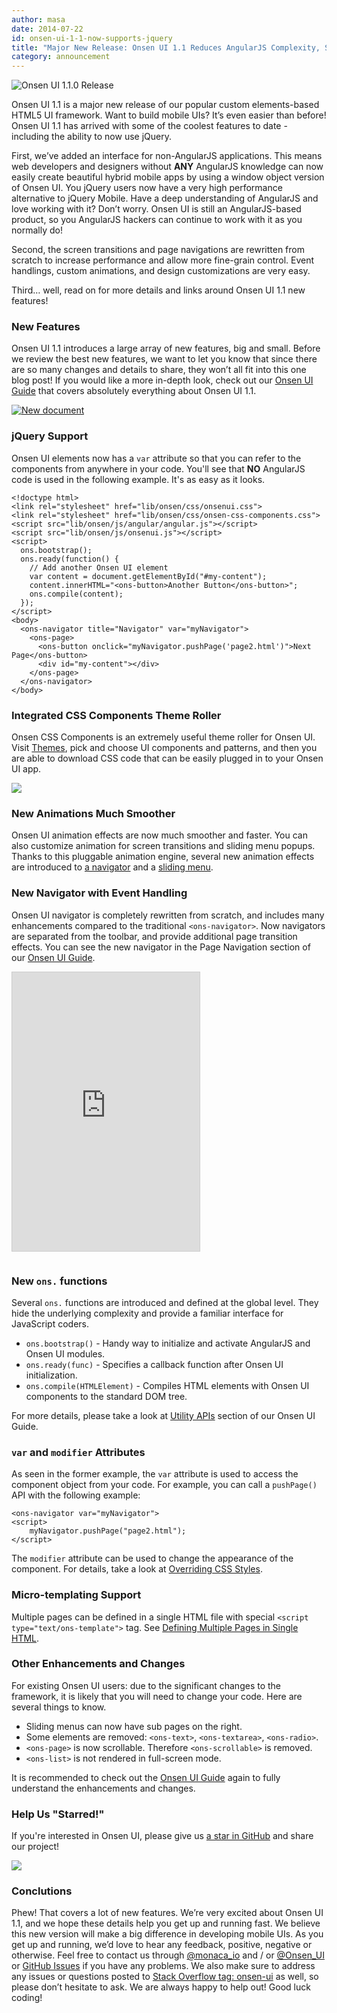 ```yaml
---
author: masa
date: 2014-07-22
id: onsen-ui-1-1-now-supports-jquery
title: "Major New Release: Onsen UI 1.1 Reduces AngularJS Complexity, Supports jQuery"
category: announcement
---
```


![Onsen UI 1.1.0 Release](/blog/content/images/2014/Jul/blog_img03-1.png)

Onsen UI 1.1 is a major new release of our popular custom elements-based HTML5 UI framework. Want to build mobile UIs? It’s even easier than before! Onsen UI 1.1 has arrived with some of the coolest features to date - including the ability to now use jQuery.

First, we’ve added an interface for non-AngularJS applications. This means web developers and designers without **ANY** AngularJS knowledge can now easily create beautiful hybrid mobile apps by using a window object version of Onsen UI. You jQuery users now have a very high performance alternative to jQuery Mobile. Have a deep understanding of AngularJS and love working with it? Don’t worry. Onsen UI is still an AngularJS-based product, so you AngularJS hackers can continue to work with it as you normally do!

Second, the screen transitions and page navigations are rewritten from scratch to increase performance and allow more fine-grain control. Event handlings, custom animations, and design customizations are very easy. 

Third… well, read on for more details and links around Onsen UI 1.1 new features!

### New Features

Onsen UI 1.1 introduces a large array of new features, big and small. Before we review the best new features, we want to let you know that since there are so many changes and details to share, they won’t all fit into this one blog post! If you would like a more in-depth look, check out our [Onsen UI Guide](/guide/overview.html) that covers absolutely everything about Onsen UI 1.1. 

[![New document](/blog/content/images/2014/Jul/newdoc-1.png)](/guide/overview.html)

### jQuery Support

Onsen UI elements now has a `var` attribute so that you can refer to the components from anywhere in your code. You'll see that **NO** AngularJS code is used in the following example. It's as easy as it looks.

```
<!doctype html>
<link rel="stylesheet" href="lib/onsen/css/onsenui.css">
<link rel="stylesheet" href="lib/onsen/css/onsen-css-components.css">
<script src="lib/onsen/js/angular/angular.js"></script>
<script src="lib/onsen/js/onsenui.js"></script>
<script>
  ons.bootstrap();
  ons.ready(function() {
    // Add another Onsen UI element
    var content = document.getElementById("#my-content");
    content.innerHTML="<ons-button>Another Button</ons-button>";
    ons.compile(content);
  });
</script>
<body>
  <ons-navigator title="Navigator" var="myNavigator">
    <ons-page>
      <ons-button onclick="myNavigator.pushPage('page2.html')">Next Page</ons-button>
      <div id="my-content"></div>
    </ons-page>
  </ons-navigator>
</body>
```

### Integrated CSS Components Theme Roller

Onsen CSS Components is an extremely useful theme roller for Onsen UI. Visit [Themes](http://components.onsenui.io/), pick and choose UI components and patterns, and then you are able to download CSS code that can be easily plugged in to your Onsen UI app.

[![](/blog/content/images/2014/Jul/themeroller.png)](http://components.onsenui.io/)

### New Animations Much Smoother

Onsen UI animation effects are now much smoother and faster. You can also customize animation for screen transitions and sliding menu popups. Thanks to this pluggable animation engine, several new animation effects are introduced to [a navigator](/guide/overview.html#transition-animation) and a [sliding menu](/guide/overview.html#animation-type).

### New Navigator with Event Handling

Onsen UI navigator is completely rewritten from scratch, and includes many enhancements compared to the traditional `<ons-navigator>`. Now navigators are separated from the toolbar, and provide additional page transition effects. You can see the new navigator in the Page Navigation section of our [Onsen UI Guide](/guide/overview.html#page-navigation).

<iframe id="result-iframe" sandbox="allow-scripts allow-pointer-lock allow-same-origin allow-popups allow-forms" src="http://s.codepen.io/onsen/fullembedgrid/FLsIE?type=embed&amp;animations=run&amp;forceRefresh=1406031576356" allowtransparency="true" frameborder="0" scrolling="yes" style="height: 446px; border: 1px solid #ccc; margin-bottom: 1em"></iframe>

### New `ons.` functions

Several `ons.` functions are introduced and defined at the global level. They hide the underlying complexity and provide a familiar interface for JavaScript coders.

- `ons.bootstrap()` - Handy way to initialize and activate AngularJS and Onsen UI modules.
- `ons.ready(func)` - Specifies a callback function after Onsen UI initialization.
- `ons.compile(HTMLElement)` - Compiles HTML elements with Onsen UI components to the standard DOM tree.

For more details, please take a look at [Utility APIs](/guide/overview.html#utility-apis) section of our Onsen UI Guide. 

### `var` and `modifier` Attributes

As seen in the former example, the `var` attribute is used to access the component object from your code. For example, you can call a `pushPage()` API with the following example:

```
<ons-navigator var="myNavigator">
<script>
	myNavigator.pushPage("page2.html");
</script>
```

The `modifier` attribute can be used to change the appearance of the component. For details, take a look at [Overriding CSS Styles](/guide/overview.html#overriding-css-styles).

### Micro-templating Support

Multiple pages can be defined in a single HTML file with special `<script type="text/ons-template">` tag. See [Defining Multiple Pages in Single HTML](http://onsenui.io/guide/overview.html#defining-multiple-pages-in-single-html).

### Other Enhancements and Changes

For existing Onsen UI users: due to the significant changes to the framework, it is likely that you will need to change your code. Here are several things to know.

- Sliding menus can now have sub pages on the right.
- Some elements are removed: `<ons-text>`, `<ons-textarea>`, `<ons-radio>`.
- `<ons-page>` is now scrollable. Therefore `<ons-scrollable>` is removed.
- `<ons-list>` is not rendered in full-screen mode.

It is recommended to check out the [Onsen UI Guide](/guide/overview.html) again to fully understand the enhancements and changes.

### Help Us "Starred!"

If you're interested in Onsen UI, please give us [a star in GitHub](http://github.com/OnsenUI/OnsenUI) and share our project!

[![](/blog/content/images/2014/Jul/githubstar.png)](http://github.com/OnsenUI/OnsenUI)

### Conclutions

Phew! That covers a lot of new features. We’re very excited about Onsen UI 1.1, and we hope these details help you get up and running fast. We believe this new version will make a big difference in developing mobile UIs. As you get up and running, we’d love to hear any feedback, positive, negative or otherwise. Feel free to contact us through [@monaca\_io](https://twitter.com/monaca_io) and / or [@Onsen_UI](https://twitter.com/Onsen_UI) or [GitHub Issues](https://github.com/OnsenUI/OnsenUI/issues) if you have any problems. We also make sure to address any issues or questions posted to [Stack Overflow tag: onsen-ui](http://stackoverflow.com/questions/tagged/onsen-ui) as well, so please don’t hesitate to ask. We are always happy to help out! Good luck coding!
